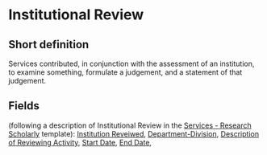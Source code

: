# Institutional Review
## Short definition
Services contributed, in conjunction with the assessment of an institution, to examine something, formulate a judgement, and a statement of that judgement.
## Fields
(following a description of Institutional Review in the [Services - Research Scholarly](../Templates/Services%20-%20Research%20Scholarly.md) template):
[Institution Reveiwed](../Object-Fields/Institutional%20Review/Institution%20Reveiwed.md),
[Department-Division](../Object-Fields/Institutional%20Review/Department-Division.md),
[Description of Reviewing Activity](../Object-Fields/Institutional%20Review/Description%20of%20Reviewing%20Activity.md),
[Start Date](../Object-Fields/Institutional%20Review/Start%20Date.md),
[End Date](../Object-Fields/Institutional%20Review/End%20Date.md),
